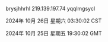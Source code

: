 brysjhhrhl 219.139.197.74 yqqlmgsycl

2024年 10月 26日 星期六 03:30:02 CST

2024年 10月 25日 星期五 19:30:02 GMT
